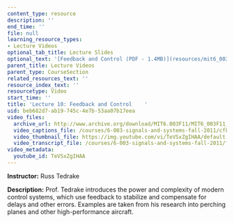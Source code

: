 ```yaml
---
content_type: resource
description: ''
end_time: ''
file: null
learning_resource_types:
- Lecture Videos
optional_tab_title: Lecture Slides
optional_text: '[Feedback and Control (PDF - 1.4MB)](resources/mit6_003f11_lec10)'
parent_title: Lecture Videos
parent_type: CourseSection
related_resources_text: ''
resource_index_text: ''
resourcetype: Video
start_time: ''
title: 'Lecture 10: Feedback and Control    '
uid: beb682d7-ab19-745c-4e7b-53aa07b17eea
video_files:
  archive_url: http://www.archive.org/download/MIT6.003F11/MIT6_003F11_lec10_300k.mp4
  video_captions_file: /courses/6-003-signals-and-systems-fall-2011/cf8408c0972e54cf9136afdf7e5003a8_TeVSxZgIHAA.vtt
  video_thumbnail_file: https://img.youtube.com/vi/TeVSxZgIHAA/default.jpg
  video_transcript_file: /courses/6-003-signals-and-systems-fall-2011/fbdac274e8d193bc22c47d1be02e6746_TeVSxZgIHAA.pdf
video_metadata:
  youtube_id: TeVSxZgIHAA
---
```


**Instructor:** Russ Tedrake

**Description:** Prof. Tedrake introduces the power and complexity of modern control systems, which use feedback to stabilize and compensate for delays and other errors. Examples are taken from his research into perching planes and other high-performance aircraft.